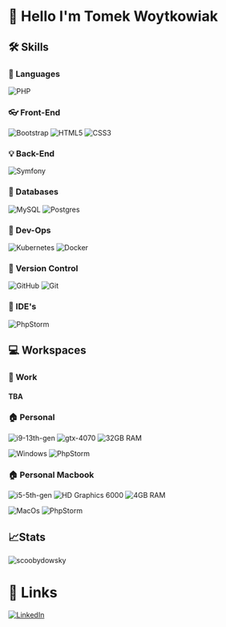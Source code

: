 # 👋 Hello I'm Tomek Woytkowiak 


## 🛠️ Skills

### :crossed_flags: Languages
![PHP](https://img.shields.io/badge/php-%23777BB4.svg?style=for-the-badge&logo=php&logoColor=white)

### :eyeglasses: Front-End
![Bootstrap](https://img.shields.io/badge/bootstrap-%238511FA.svg?style=for-the-badge&logo=bootstrap&logoColor=white) ![HTML5](https://img.shields.io/badge/html5-%23E34F26.svg?style=for-the-badge&logo=html5&logoColor=white) ![CSS3](https://img.shields.io/badge/css3-%231572B6.svg?style=for-the-badge&logo=css3&logoColor=white)

### 💡 Back-End
![Symfony](https://img.shields.io/badge/symfony-%23000000.svg?style=for-the-badge&logo=symfony&logoColor=white)
### :bank: Databases 
![MySQL](https://img.shields.io/badge/mysql-4479A1.svg?style=for-the-badge&logo=mysql&logoColor=white) ![Postgres](https://img.shields.io/badge/postgres-%23316192.svg?style=for-the-badge&logo=postgresql&logoColor=white)

### :ship: Dev-Ops
![Kubernetes](https://img.shields.io/badge/kubernetes-%23326ce5.svg?style=for-the-badge&logo=kubernetes&logoColor=white) ![Docker](https://img.shields.io/badge/docker-%230db7ed.svg?style=for-the-badge&logo=docker&logoColor=white)

### :construction: Version Control
![GitHub](https://img.shields.io/badge/github-%23121011.svg?style=for-the-badge&logo=github&logoColor=white) ![Git](https://img.shields.io/badge/git-%23F05033.svg?style=for-the-badge&logo=git&logoColor=white)

### 📃 IDE's
![PhpStorm](https://img.shields.io/badge/phpstorm-143?style=for-the-badge&logo=phpstorm&logoColor=black&color=black&labelColor=darkorchid)


## :computer: Workspaces 
### :office: Work
#### TBA
### :house: Personal
![i9-13th-gen](https://img.shields.io/badge/Intel-Core_i9_13th-0071C5?style=for-the-badge&logo=intel&logoColor=white)
![gtx-4070](https://img.shields.io/badge/NVIDIA-RTX_4070-76B900?style=for-the-badge&logo=nvidia&logoColor=white)
![32GB RAM](https://img.shields.io/badge/32_GB-Ram-blue?style=for-the-badge)

![Windows](https://img.shields.io/badge/Windows_11-0078D6?style=for-the-badge&logo=windows&logoColor=white)
![PhpStorm](https://img.shields.io/badge/phpstorm-143?style=for-the-badge&logo=phpstorm&logoColor=black&color=black&labelColor=darkorchid)

### :house: Personal Macbook
![i5-5th-gen](https://img.shields.io/badge/Intel-Core_i5_5th-0071C5?style=for-the-badge&logo=intel&logoColor=white)
![HD Graphics 6000](https://img.shields.io/badge/Intel-HD_Graphics_6000-0071C5?style=for-the-badge&logo=intel&logoColor=white)
![4GB RAM](https://img.shields.io/badge/4GB-RAM-blue?style=for-the-badge)

![MacOs](https://img.shields.io/badge/Monetery-000000?style=for-the-badge&logo=macos)
![PhpStorm](https://img.shields.io/badge/phpstorm-143?style=for-the-badge&logo=phpstorm&logoColor=black&color=black&labelColor=darkorchid)

## :chart_with_upwards_trend:Stats
<p><img align="center" src="https://github-readme-stats.vercel.app/api/top-langs?username=scoobydowsky&show_icons=true&locale=en&layout=compact" alt="scoobydowsky" /></p>

# :link: Links
[![LinkedIn](https://img.shields.io/badge/LinkedIn-0A66C2?style=for-the-badge&logo=Linkedin&logoColor=white)](https://www.linkedin.com/in/tomek-woytkowiak/)

[//]: # ([![Website]&#40;https://img.shields.io/badge/Website-3693F3?style=for-the-badge&logo=iCloud&logoColor=white&#41;]&#40;#&#41;)
[//]: # ([![Website]&#40;https://img.shields.io/badge/Blog-21759B?style=for-the-badge&logo=WordPress&logoColor=white&#41;]&#40;#&#41;)

<!---
Scoobydowsky/Scoobydowsky is a ✨ special ✨ repository because its `README.md` (this file) appears on your GitHub profile.
You can click the Preview link to take a look at your changes.
--->
